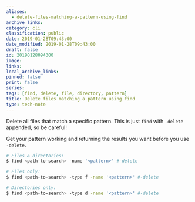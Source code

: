 ```yaml
---
aliases:
  - delete-files-matching-a-pattern-using-find
archive_links: 
category: cli
classification: public
date: 2019-01-28T09:43:00
date_modified: 2019-01-28T09:43:00
draft: false
id: 20190128094300
image: 
links: 
local_archive_links: 
pinned: false
print: false
series: 
tags: [find, delete, file, directory, pattern]
title: Delete files matching a pattern using find
type: tech-note
---
```


Delete all files that match a specific pattern. This is just `find` with `-delete` appended, so be careful!

Get your pattern working and returning the results you want before you use `-delete`.

```sh
# Files & directories:
$ find <path-to-search> -name '<pattern>' #-delete

# Files only:
$ find <path-to-search> -type f -name '<pattern>' #-delete

# Directories only:
$ find <path-to-search> -type d -name '<pattern>' #-delete
```

